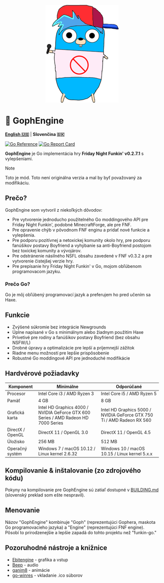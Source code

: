 <p align="center">
    <img src="https://github.com/MatusOllah/gophengine/blob/main/bf-gopher_240x320.png" alt="GophEngine logo">
</p>

# 🎤 GophEngine

**[English 🇺🇸](https://github.com/MatusOllah/gophengine/blob/main/README.md)** | **Slovenčina 🇸🇰**

[![Go Reference](https://pkg.go.dev/badge/github.com/MatusOllah/gophengine.svg)](https://pkg.go.dev/github.com/MatusOllah/gophengine) [![Go Report Card](https://goreportcard.com/badge/github.com/MatusOllah/gophengine)](https://goreportcard.com/report/github.com/MatusOllah/gophengine)

**GophEngine** je Go implementácia hry **Friday Night Funkin' v0.2.7.1** s vylepšeniami.

> [!NOTE]
> Toto je mód. Toto není originálna verzia a mal by byť považovaný za modifikáciu.

## Prečo?

GophEngine som vytvoril z niekoľkých dôvodov:

* Pre vytvorenie jednoducho použitelného Go moddingového API pre Friday Night Funkin', podobné MinecraftForge, ale pre FNF.
* Pre opravenie chýb v pôvodnom FNF enginu a pridať nové funkcie a vylepšenia.
* Pre podporu pozitívnej a netoxickej komunity okolo hry, pre podporu fanúšikov postavy Boyfriend a vyhýbanie sa anti-Boyfriend postojom bez toxickej komunity a vývojárov.
* Pre odstránenie násilného NSFL obsahu zavedené v FNF v0.3.2 a pre vytvorenie čistejšej verzie hry.
* Pre prepísanie hry Friday Night Funkin' v Go, mojom obľúbenom programovacom jazyku.

### Prečo Go?

Go je môj obľúbený programovací jazyk a preferujem ho pred učením sa Haxe.

## Funkcie

* Zvýšené súkromie bez integrácie Newgrounds
* Úplne napísané v Go s minimálnym alebo žiadnym použitím Haxe
* Prívetivé pre rodiny a fanúšikov postavy Boyfriend (bez obsahu NSFW/L)
* Drobné úpravy a optimalizácie pre lepší a príjemnejší zážitok
* Riadne menu možností pre lepšie prispôsobenie
* Robustné Go moddingové API pre jednoduché modifikácie

## Hardvérové požiadavky

| Komponent        | Minimálne                                                                          | Odporúčané                                                             |
|------------------|------------------------------------------------------------------------------------|------------------------------------------------------------------------|
| Procesor         | Intel Core i3 / AMD Ryzen 3                                                        | Intel Core i5 / AMD Ryzen 5                                            |
| Pamäť            | 4 GB                                                                               | 8 GB                                                                   |
| Grafická karta   | Intel HD Graphics 4000 / NVIDIA GeForce GTX 600 Series / AMD Radeon HD 7000 Series | Intel HD Graphics 5000 / NVIDIA GeForce GTX 750 Ti / AMD Radeon RX 560 |
| DirectX / OpenGL | DirectX 11 / OpenGL 3.0                                                            | DirectX 11 / OpenGL 4.5                                                |
| Úložisko         | 256 MB                                                                             | 512 MB                                                                 |
| Operačný systém  | Windows 7 / macOS 10.12 / Linux kernel 2.6.32                                      | Windows 10 / macOS 10.15 / Linux kernel 5.x.x                          |

## Kompilovanie & inštalovanie (zo zdrojového kódu)

Pokyny na kompilovanie pre GophEngine sú zatiaľ dostupné v [BUILDING.md](https://github.com/MatusOllah/gophengine/blob/main/BUILDING.md) (slovenský preklad som ešte nespravil).

## Menovanie

Názov "GophEngine" kombinuje "Goph" (reprezentujúci Gophera, maskota Go programovacieho jazyka) a "Engine" (reprezentujúci FNF engine).
Pôsobí to prirodzenejšie a lepšie zapadá do tohto projektu než "funkin-go."

## Pozoruhodné nástroje a knižnice

* [Ebitengine](https://github.com/hajimehoshi/ebiten) - grafika a vstup
* [Beep](https://github.com/gopxl/beep) - audio
* [ganim8](https://github.com/yohamta/ganim8) - animácie
* [go-winres](https://github.com/tc-hib/go-winres) - vkladanie .ico súborov
